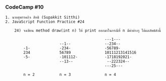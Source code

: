 ### CodeCamp #10
    1. นายสุพรรคกิจ สิทธิ (Supakkit Sitthi)
    2. JavaScript Function Practice #24

        24) จงเขียน method draw(int n) ให้ print ออกมาในกรณีที่ n มีค่าต่างๆ ได้ผลลัพธ์ดังนี้

                                                ---1---
                            --1--               --234--
            -1-             -234-               -56789-
            234             56789               10111213141516
            -5-             -101112-            -1718192021-
                            --13--               --222324--
                                                ---25---
            
            n = 2           n = 3               n = 4